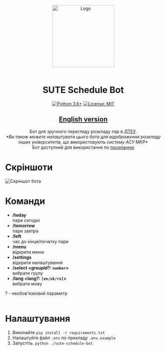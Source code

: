 <div align="center">
<img src="https://user-images.githubusercontent.com/81159301/193612153-e085ffb7-230b-413c-a7b2-c450536cd397.png" alt="Logo" width="200"><br><br>

# SUTE Schedule Bot

[![Python 3.6+](https://img.shields.io/badge/python-3.6+-blue.svg)](https://www.python.org/downloads)
[![License: MIT](https://img.shields.io/badge/License-MIT-yellow.svg)](LICENSE)

## [English version](README.md)
Бот для зручного перегляду розкладу пар в [ДТЕУ](https://mia1.knute.edu.ua).<br>
*\*Ви також можете налаштувати цього бота для відображення розкладу інших університетів, що використовують систему АСУ МКР\**<br>
Бот доступний для використання по [посиланню](https://t.me/dteubot)<br>

</div>

# Скріншоти
![Скріншот бота](https://user-images.githubusercontent.com/81159301/193561985-2414eafb-3423-4ef6-b149-24926831df7a.png)

# Команди

* **/today**<br>
    пари сегодні
* **/tomorrow**<br>
    пари завтра
* **/left**<br>
    час до кінця/початку пари
* **/menu**<br>
    відкрити меню
* **/settings**<br>
    відкрити налаштування
* **/select \<groupId?: `number`\>**<br>
    вибрати групу
* **/lang \<lang?: `[en/uk/ru]`\>**<br>
    вибрати мову

? - необов'язковий параметр
<br><br>

# Налаштування

1. Виконайте `pip install -r requirements.txt`
2. Налаштуйте файл `.env` по прикладу `.env.example`
3. Запустіть. `python ./sute-schedule-bot`

